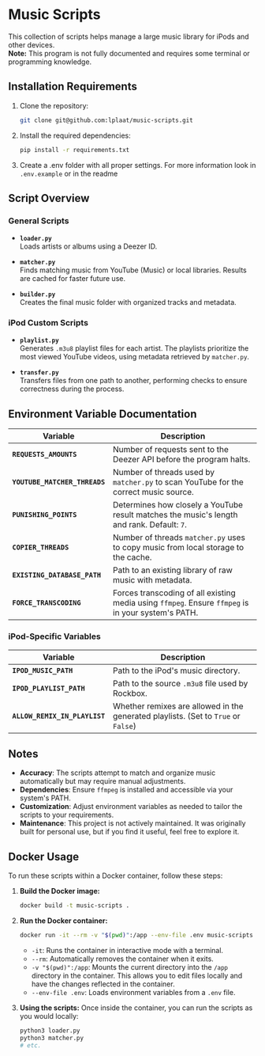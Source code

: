 # Music Scripts

This collection of scripts helps manage a large music library for iPods and other devices.  
**Note:** This program is not fully documented and requires some terminal or programming knowledge.

## Installation Requirements

1. Clone the repository:
   ```bash
   git clone git@github.com:lplaat/music-scripts.git
   ```
2. Install the required dependencies:
   ```bash
   pip install -r requirements.txt
   ```
3. Create a .env folder with all proper settings. For more information look in `.env.example` or in the readme

## Script Overview

### General Scripts
- **`loader.py`**  
  Loads artists or albums using a Deezer ID.

- **`matcher.py`**  
  Finds matching music from YouTube (Music) or local libraries. Results are cached for faster future use.

- **`builder.py`**  
  Creates the final music folder with organized tracks and metadata.

### iPod Custom Scripts
- **`playlist.py`**  
  Generates `.m3u8` playlist files for each artist. The playlists prioritize the most viewed YouTube videos, using metadata retrieved by `matcher.py`.

- **`transfer.py`**  
  Transfers files from one path to another, performing checks to ensure correctness during the process.


## Environment Variable Documentation

| Variable                  | Description                                                                                          |
|---------------------------|------------------------------------------------------------------------------------------------------|
| **`REQUESTS_AMOUNTS`**    | Number of requests sent to the Deezer API before the program halts.                                  |
| **`YOUTUBE_MATCHER_THREADS`** | Number of threads used by `matcher.py` to scan YouTube for the correct music source.              |
| **`PUNISHING_POINTS`**    | Determines how closely a YouTube result matches the music's length and rank. Default: `7`.           |
| **`COPIER_THREADS`**      | Number of threads `matcher.py` uses to copy music from local storage to the cache.                   |
| **`EXISTING_DATABASE_PATH`** | Path to an existing library of raw music with metadata.                                           |
| **`FORCE_TRANSCODING`**   | Forces transcoding of all existing media using `ffmpeg`. Ensure `ffmpeg` is in your system's PATH.   |

### iPod-Specific Variables

| Variable                  | Description                                                                                          |
|---------------------------|------------------------------------------------------------------------------------------------------|
| **`IPOD_MUSIC_PATH`**     | Path to the iPod's music directory.                                                                 |
| **`IPOD_PLAYLIST_PATH`**  | Path to the source `.m3u8` file used by Rockbox.                                                    |
| **`ALLOW_REMIX_IN_PLAYLIST`** | Whether remixes are allowed in the generated playlists. (Set to `True` or `False`)              |


## Notes

- **Accuracy**: The scripts attempt to match and organize music automatically but may require manual adjustments.  
- **Dependencies**: Ensure `ffmpeg` is installed and accessible via your system's PATH.  
- **Customization**: Adjust environment variables as needed to tailor the scripts to your requirements.
- **Maintenance**: This project is not actively maintained. It was originally built for personal use, but if you find it useful, feel free to explore it.

## Docker Usage

To run these scripts within a Docker container, follow these steps:

1.  **Build the Docker image:**
    ```bash
    docker build -t music-scripts .
    ```

2.  **Run the Docker container:**
    ```bash
    docker run -it --rm -v "$(pwd)":/app --env-file .env music-scripts
    ```
    - `-it`: Runs the container in interactive mode with a terminal.
    - `--rm`: Automatically removes the container when it exits.
    - `-v "$(pwd)":/app`: Mounts the current directory into the `/app` directory in the container. This allows you to edit files locally and have the changes reflected in the container.
    - `--env-file .env`: Loads environment variables from a `.env` file.

3.  **Using the scripts:**
    Once inside the container, you can run the scripts as you would locally:
    ```bash
    python3 loader.py
    python3 matcher.py
    # etc.
    ```
